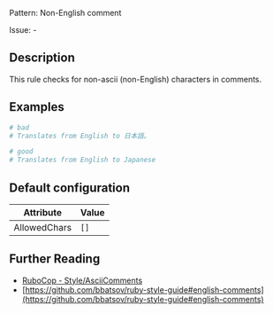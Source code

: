 Pattern: Non-English comment

Issue: -

## Description

This rule checks for non-ascii (non-English) characters in comments.

## Examples

```ruby
# bad
# Translates from English to 日本語。

# good
# Translates from English to Japanese
```

## Default configuration

Attribute | Value
--- | ---
AllowedChars | `[]`

## Further Reading

* [RuboCop - Style/AsciiComments](https://docs.rubocop.org/rubocop/cops_style.html#styleasciicomments)
* [https://github.com/bbatsov/ruby-style-guide#english-comments](https://github.com/bbatsov/ruby-style-guide#english-comments)
